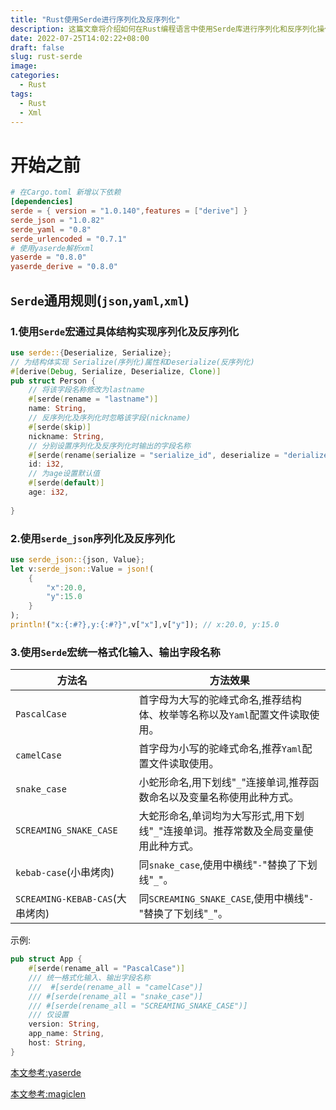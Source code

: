```yaml
---
title: "Rust使用Serde进行序列化及反序列化"
description: 这篇文章将介绍如何在Rust编程语言中使用Serde库进行序列化和反序列化操作。Serde是一个广泛使用的序列化和反序列化库，能够支持JSON、BSON、CBOR、MessagePack和YAML等常见数据格式。
date: 2022-07-25T14:02:22+08:00
draft: false
slug: rust-serde
image:
categories: 
  - Rust
tags:
  - Rust
  - Xml
---
```


# 开始之前

```toml
# 在Cargo.toml 新增以下依赖
[dependencies]
serde = { version = "1.0.140",features = ["derive"] }
serde_json = "1.0.82"
serde_yaml = "0.8"
serde_urlencoded = "0.7.1"
# 使用yaserde解析xml
yaserde = "0.8.0"
yaserde_derive = "0.8.0"
```

## `Serde`通用规则(`json`,`yaml`,`xml`)

### 1.使用`Serde`宏通过具体结构实现序列化及反序列化 

```rust
use serde::{Deserialize, Serialize};
// 为结构体实现 Serialize(序列化)属性和Deserialize(反序列化)
#[derive(Debug, Serialize, Deserialize, Clone)]
pub struct Person {
    // 将该字段名称修改为lastname
    #[serde(rename = "lastname")]
    name: String,
    // 反序列化及序列化时忽略该字段(nickname)
    #[serde(skip)]
    nickname: String,
    // 分别设置序列化及反序列化时输出的字段名称
    #[serde(rename(serialize = "serialize_id", deserialize = "derialize_id"))
    id: i32,
    // 为age设置默认值
    #[serde(default)]
    age: i32,
    
}
```

### 2.使用`serde_json`序列化及反序列化

```rust
use serde_json::{json, Value};
let v:serde_json::Value = json!(
    {
        "x":20.0,
    	"y":15.0
    }
);
println!("x:{:#?},y:{:#?}",v["x"],v["y"]); // x:20.0, y:15.0
```

### 3.使用`Serde`宏统一格式化输入、输出字段名称

| 方法名                          | 方法效果                                                     |
| ------------------------------- | ------------------------------------------------------------ |
| `PascalCase`                    | 首字母为大写的驼峰式命名,推荐结构体、枚举等名称以及`Yaml`配置文件读取使用。 |
| `camelCase`                     | 首字母为小写的驼峰式命名,推荐`Yaml`配置文件读取使用。        |
| `snake_case`                    | 小蛇形命名,用下划线"`_`"连接单词,推荐函数命名以及变量名称使用此种方式。 |
| `SCREAMING_SNAKE_CASE`          | 大蛇形命名,单词均为大写形式,用下划线"`_`"连接单词。推荐常数及全局变量使用此种方式。 |
| `kebab-case`(小串烤肉)          | 同`snake_case`,使用中横线"`-`"替换了下划线"`_`"。            |
| `SCREAMING-KEBAB-CAS`(大串烤肉) | 同`SCREAMING_SNAKE_CASE`,使用中横线"`-`"替换了下划线"`_`"。  |

示例:

```rust
pub struct App {
    #[serde(rename_all = "PascalCase")]
    /// 统一格式化输入、输出字段名称
    ///  #[serde(rename_all = "camelCase")]
    /// #[serde(rename_all = "snake_case")]
    /// #[serde(rename_all = "SCREAMING_SNAKE_CASE")]
    /// 仅设置
    version: String,
    app_name: String,
    host: String,
}
```

[本文参考:yaserde](https://github.com/media-io/yaserde)

[本文参考:magiclen](https://magiclen.org/rust-serde/)